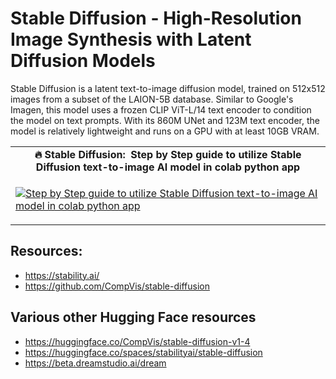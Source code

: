 # Stable Diffusion - High-Resolution Image Synthesis with Latent Diffusion Models #

Stable Diffusion is a latent text-to-image diffusion model, trained on 512x512 images from a subset of the LAION-5B database. 
Similar to Google's Imagen, this model uses a frozen CLIP ViT-L/14 text encoder to condition the model on text prompts.
With its 860M UNet and 123M text encoder, the model is relatively lightweight and runs on a GPU with at least 10GB VRAM. 

<table class="table table-striped table-bordered table-vcenter">
    <tr>
        <td align="center"><b>🔥&nbsp;Stable Diffusion:&nbsp; Step by Step guide to utilize Stable Diffusion text-to-image AI model in colab python app</b></td>
    </tr>
    <tr>
        <td>
            <div>
                
[![Step by Step guide to utilize Stable Diffusion text-to-image AI model in colab python app](https://img.youtube.com/vi/oDAVk8QFnWg/0.jpg)](https://www.youtube.com/watch?v=oDAVk8QFnWg)

  </tr>
</table>

## Resources:
- https://stability.ai/
- https://github.com/CompVis/stable-diffusion

## Various other Hugging Face resources
- https://huggingface.co/CompVis/stable-diffusion-v1-4
- https://huggingface.co/spaces/stabilityai/stable-diffusion
- https://beta.dreamstudio.ai/dream
